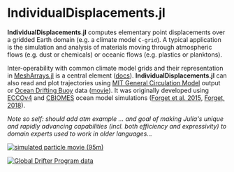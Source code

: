 # IndividualDisplacements.jl

**IndividualDisplacements.jl** computes elementary point displacements over a gridded Earth domain (e.g. a climate model `C-grid`). A typical application is the simulation and analysis of materials moving through atmospheric flows (e.g. dust or chemicals) or oceanic flows (e.g. plastics or planktons).

Inter-operability with common climate model grids and their representation in [MeshArrays.jl](https://github.com/JuliaClimate/MeshArrays.jl) is a central element ([docs](https://juliaclimate.github.io/MeshArrays.jl/dev/)). **IndividualDisplacements.jl** can also read and plot trajectories using [MIT General Circulation Model](https://mitgcm.readthedocs.io/en/latest/?badge=latest) output or [Ocean Drifting Buoy](https://doi.org/10.1002/2016JC011716) data ([movie](https://youtu.be/82HPnYBtoVo)). It was originally developed using [ECCOv4](https://eccov4.readthedocs.io/en/latest/) and [CBIOMES](https://cbiomes.readthedocs.io/en/latest/) ocean model simulations ([Forget et al. 2015](https://doi.org/10.5194/gmd-8-3071-2015), [Forget, 2018](http://doi.org/10.5281/zenodo.1343303)).

_Note so self: should add atm example ... and goal of making Julia's unique and rapidly advancing capabilities (incl. both efficiency and expressivity) to domain experts used to work in older languages..._

[![simulated particle movie (95m)](https://user-images.githubusercontent.com/20276764/90925145-ca90cc80-e3be-11ea-8eed-559307dcb925.png)](https://youtu.be/tsdf4fmYt1k)

[![Global Drifter Program data](https://user-images.githubusercontent.com/20276764/90924860-41799580-e3be-11ea-96bd-9a5784d00ecc.png)](https://youtu.be/82HPnYBtoVo)


